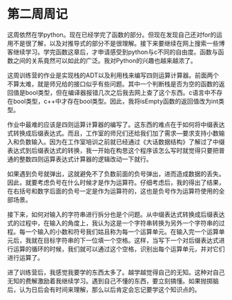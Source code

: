 # 第二周周记

  这周依然在学python。现在已经学完了函数的部分。但现在发现自己还对for的运用不是很了解，以及对推导式的部分不是很理解。接下来要继续在网上搜索一些博客继续学习。学完函数这章后，才申请感受到python与c不同的自由度。函数与函数之间的关系竟然可以如此的广泛。我对Python的兴趣也越来越浓了。

  这周训练营的作业是实现栈的ADT以及利用栈来编写四则运算计算器。前面两个不算太难，就是师兄给的接口似乎有些问题。其中一个判断栈是否为空的函数的返回值是bool类型，但在编译器报错几次之后我去网上查了这个东西。c语言中不存在bool类型，c++中才存在bool类型。因此，我将isEmpty函数的返回值改为int类型。

  作业中最难的应该是四则运算计算器的编写了。这东西的难点在于如何将中缀表达式转换成后缀表达式。而且，工作室的师兄们还给我们加了需求—要求支持小数输入和负数输入。因为在工作室培训之前就已经通过《大话数据结构》了解过了中缀表达式到后缀表达式的转换，我一开始在构思这个程序该怎么写时就觉得只要把普通的整数四则运算表达式计算器的逻辑改动一下就行。

  如果遇到负号就弹出，这就避免不了负数前面的负号弹出，进而造成数据的丢失。因此，就要考虑负号在什么时候才是作为运算符。仔细考虑后，我的得出了结果，在右括号和数字后面的负号一定是作为运算符的，这也是负号作为运算符使用的全部场景。

  接下来，如何对输入的字符串进行拆分也是个问题。从中缀表达式转换成后缀表达式的过程中，在输入的角度上，我认为这是一个字符串转换为另外一个字符串的过程。每一个输入的小数和符号我们姑且称为每一个运算单元。在输入完一个运算单元后，我就在目标字符串的下一位填一个空格。这样，当写下一个对后缀表达式进行运算的循环的时候，我们就可以通过这个空格，识别出每个运算单元，并对它们进行运算了。

  进了训练营后，我感觉我要学的东西太多了。越学越觉得自己的无知。这种对自己无知的费解激励着我继续学习。遇到自己不懂的东西，要立刻搞懂。如果抛掷脑后，认为日后会有时间来理解，那么以后肯定会忘记要学这个知识点的。
